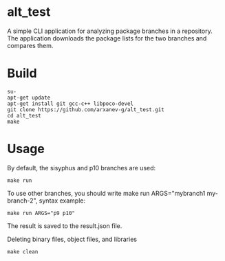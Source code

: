 # alt_test


A simple CLI application for analyzing package branches in a repository.
The application downloads the package lists for the two branches and compares them.


# Build

```
su-
apt-get update
apt-get install git gcc-c++ libpoco-devel
git clone https://github.com/arxanev-g/alt_test.git
cd alt_test
make
```

# Usage

By default, the sisyphus and p10 branches are used:

```
make run
```

To use other branches, you should write make run ARGS="mybranch1 my-branch-2", syntax example:

```
make run ARGS="p9 p10"
```
The result is saved to the result.json file.

Deleting binary files, object files, and libraries

```
make clean
```
